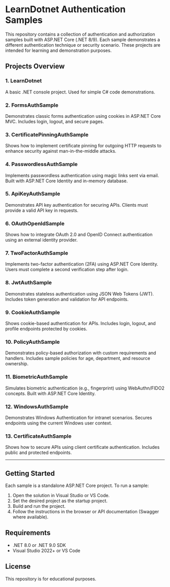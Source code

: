 # LearnDotnet Authentication Samples

This repository contains a collection of authentication and authorization samples built with ASP.NET Core (.NET 8/9). Each sample demonstrates a different authentication technique or security scenario. These projects are intended for learning and demonstration purposes.

## Projects Overview

### 1. LearnDotnet
A basic .NET console project. Used for simple C# code demonstrations.

### 2. FormsAuthSample
Demonstrates classic forms authentication using cookies in ASP.NET Core MVC. Includes login, logout, and secure pages.

### 3. CertificatePinningAuthSample
Shows how to implement certificate pinning for outgoing HTTP requests to enhance security against man-in-the-middle attacks.

### 4. PasswordlessAuthSample
Implements passwordless authentication using magic links sent via email. Built with ASP.NET Core Identity and in-memory database.

### 5. ApiKeyAuthSample
Demonstrates API key authentication for securing APIs. Clients must provide a valid API key in requests.

### 6. OAuthOpenIdSample
Shows how to integrate OAuth 2.0 and OpenID Connect authentication using an external identity provider.

### 7. TwoFactorAuthSample
Implements two-factor authentication (2FA) using ASP.NET Core Identity. Users must complete a second verification step after login.

### 8. JwtAuthSample
Demonstrates stateless authentication using JSON Web Tokens (JWT). Includes token generation and validation for API endpoints.

### 9. CookieAuthSample
Shows cookie-based authentication for APIs. Includes login, logout, and profile endpoints protected by cookies.

### 10. PolicyAuthSample
Demonstrates policy-based authorization with custom requirements and handlers. Includes sample policies for age, department, and resource ownership.

### 11. BiometricAuthSample
Simulates biometric authentication (e.g., fingerprint) using WebAuthn/FIDO2 concepts. Built with ASP.NET Core Identity.

### 12. WindowsAuthSample
Demonstrates Windows Authentication for intranet scenarios. Secures endpoints using the current Windows user context.

### 13. CertificateAuthSample
Shows how to secure APIs using client certificate authentication. Includes public and protected endpoints.

---

## Getting Started

Each sample is a standalone ASP.NET Core project. To run a sample:
1. Open the solution in Visual Studio or VS Code.
2. Set the desired project as the startup project.
3. Build and run the project.
4. Follow the instructions in the browser or API documentation (Swagger where available).

## Requirements
- .NET 8.0 or .NET 9.0 SDK
- Visual Studio 2022+ or VS Code

## License
This repository is for educational purposes.

